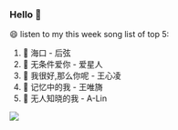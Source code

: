 

### Hello 👋

😄 listen to my this week song list of top 5:

1. 🎵 海口 - 后弦
2. 🎵 无条件爱你 - 爱星人
3. 🎵 我很好,那么你呢 - 王心凌
4. 🎵 记忆中的我 - 王唯旖
5. 🎵 无人知晓的我 - A-Lin

<img align="left"  src="https://github-readme-stats.vercel.app/api?username=370966584&show_icons=true&theme=radical" />